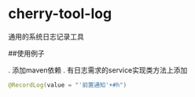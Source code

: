 # cherry-tool-log
通用的系统日志记录工具

##使用例子

. 添加maven依赖
. 有日志需求的service实现类方法上添加
 ```java
 @RecordLog(value = "'前置通知'+#h")
 ```
